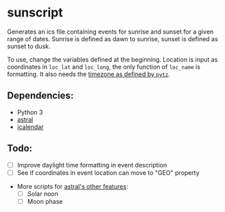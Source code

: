  
# sunscript

Generates an ics file containing events for sunrise and sunset for a given range of dates. Sunrise is defined as dawn to sunrise, sunset is defined as sunset to dusk.

To use, change the variables defined at the beginning. Location is input as coordinates in `loc_lat` and `loc_long`, the only function of `loc_name` is formatting. It also needs the [timezone as defined by `pytz`](https://en.wikipedia.org/wiki/List_of_tz_database_time_zones).

## Dependencies:

- Python 3
- [astral](https://pypi.org/project/astral/)
- [icalendar](https://pypi.org/project/icalendar/)

## Todo:

- [ ] Improve daylight time formatting in event description
- [ ] See if coordinates in event location can move to "GEO" property
- More scripts for [astral's other features](https://astral.readthedocs.io/en/latest/index.html):
	- [ ] Solar noon
	- [ ] Moon phase